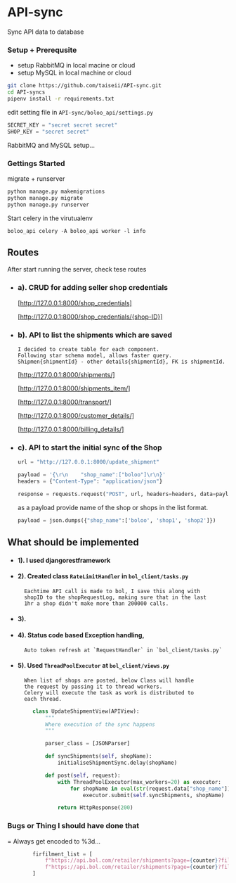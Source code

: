 # API-sync

Sync API data to database

### Setup + Prerequsite
- setup RabbitMQ in local macine or cloud
- setup MySQL in local machine or cloud

```sh
git clone https://github.com/taiseii/API-sync.git
cd API-syncs
pipenv install -r requirements.txt
```
edit setting file in `API-sync/boloo_api/settings.py`
```py
SECRET_KEY = "secret secret secret"
SHOP_KEY = "secret secret"
```
RabbitMQ and MySQL setup...

### Gettings Started
migrate + runserver
```py
python manage.py makemigrations
python manage.py migrate
python manage.py runserver
```
Start celery in the virutualenv
```
boloo_api celery -A boloo_api worker -l info
```

## Routes
After start running the server, check tese routes
- ### a). CRUD for adding seller shop credentials
  [http://127.0.0.1:8000/shop_credentials]

  [http://127.0.0.1:8000/shop_credentials/{shop-ID}]

- ### b). API to list the shipments which are saved
      I decided to create table for each component.
      Following star schema model, allows faster query.
      Shipmen{shipmentId} - other details{shipmentId}, FK is shipmentId.
  [http://127.0.0.1:8000/shipments/]

  [http://127.0.0.1:8000/shipments_item/]

  [http://127.0.0.1:8000/transport/]

  [http://127.0.0.1:8000/customer_details/]

  [http://127.0.0.1:8000/billing_details/]

- ### c). API to start the initial sync of the Shop
  ```py
  url = "http://127.0.0.1:8000/update_shipment"

  payload = '{\r\n    "shop_name":["boloo"]\r\n}'
  headers = {"Content-Type": "application/json"}

  response = requests.request("POST", url, headers=headers, data=payload)
  ```
  as a payload provide name of the shop or shops in the list format.
  ```py
  payload = json.dumps({"shop_name":['boloo', 'shop1', 'shop2']})
  ```


## What should be implemented
- #### 1).  I used djangorestframework
- #### 2).  Created class `RateLimitHandler` in `bol_client/tasks.py` 
        Eachtime API call is made to bol, I save this along with 
        shopID to the shopRequestLog, making sure that in the last 
        1hr a shop didn't make more than 200000 calls. 
- #### 3).
- #### 4). Status code based Exception handling, 
        Auto token refresh at `RequestHandler` in `bol_client/tasks.py`
- #### 5). Used `ThreadPoolExecutor` at `bol_client/views.py`
        When list of shops are posted, below Class will handle 
        the request by passing it to thread workers. 
        Celery will execute the task as work is distributed to 
        each thread. 
```py
        class UpdateShipmentView(APIView):
            """
            Where execution of the sync happens
            """

            parser_class = [JSONParser]

            def syncShipments(self, shopName):
                initialiseShipmentSync.delay(shopName)

            def post(self, request):
                with ThreadPoolExecutor(max_workers=20) as executor:
                    for shopName in eval(str(request.data["shop_name"])):
                        executor.submit(self.syncShipments, shopName)

                return HttpResponse(200)
```

### Bugs or Thing I should have done that 

= Always get encoded to %3d...
```py
        firfilment_list = [
            f"https://api.bol.com/retailer/shipments?page={counter}?filfilment-method=FBR",
            f"https://api.bol.com/retailer/shipments?page={counter}?filfilment-method=FBB"
        ]
```